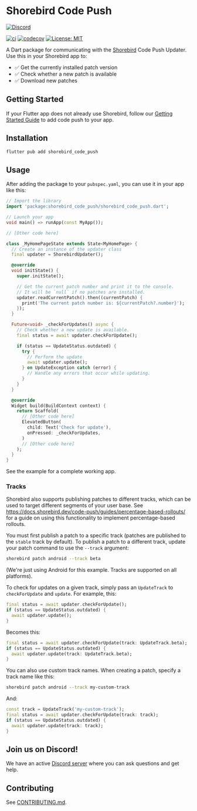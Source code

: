 # Shorebird Code Push

[![Discord](https://img.shields.io/discord/1030243211995791380?style=for-the-badge&logo=discord&color=blue)](https://discord.gg/shorebird)

[![ci](https://github.com/shorebirdtech/updater/actions/workflows/main.yaml/badge.svg)](https://github.com/shorebirdtech/updater/actions/workflows/main.yaml)
[![codecov](https://codecov.io/gh/shorebirdtech/updater/branch/main/graph/badge.svg)](https://codecov.io/gh/shorebirdtech/updater)
[![License: MIT][license_badge]][license_link]

A Dart package for communicating with the [Shorebird](https://shorebird.dev)
Code Push Updater. Use this in your Shorebird app to:

- ✅ Get the currently installed patch version
- ✅ Check whether a new patch is available
- ✅ Download new patches

## Getting Started

If your Flutter app does not already use Shorebird, follow our
[Getting Started Guide](https://docs.shorebird.dev/) to add code push to your
app.

## Installation

```sh
flutter pub add shorebird_code_push
```

## Usage

After adding the package to your `pubspec.yaml`, you can use it in your app like
this:

```dart
// Import the library
import 'package:shorebird_code_push/shorebird_code_push.dart';

// Launch your app
void main() => runApp(const MyApp());

// [Other code here]

class _MyHomePageState extends State<MyHomePage> {
  // Create an instance of the updater class
  final updater = ShorebirdUpdater();

  @override
  void initState() {
    super.initState();

    // Get the current patch number and print it to the console.
    // It will be `null` if no patches are installed.
    updater.readCurrentPatch().then((currentPatch) {
      print('The current patch number is: ${currentPatch?.number}');
    });
  }

  Future<void> _checkForUpdates() async {
    // Check whether a new update is available.
    final status = await updater.checkForUpdate();

    if (status == UpdateStatus.outdated) {
      try {
        // Perform the update
        await updater.update();
      } on UpdateException catch (error) {
        // Handle any errors that occur while updating.
      }
    }
  }

  @override
  Widget build(BuildContext context) {
    return Scaffold(
      // [Other code here]
      ElevatedButton(
        child: Text('Check for update'),
        onPressed: _checkForUpdates,
      )
      // [Other code here]
    );
  }
}
```

See the example for a complete working app.

### Tracks

Shorebird also supports publishing patches to different tracks, which can be
used to target different segments of your user base. See
https://docs.shorebird.dev/code-push/guides/percentage-based-rollouts/ for a
guide on using this functionality to implement percentage-based rollouts.

You must first publish a patch to a specific track (patches are published to the
`stable` track by default). To publish a patch to a different track, update your
patch command to use the `--track` argument:

```sh
shorebird patch android --track beta
```

(We're just using Android for this example. Tracks are supported on all
platforms).

To check for updates on a given track, simply pass an `UpdateTrack` to
`checkForUpdate` and `update`. For example, this:

```dart
final status = await updater.checkForUpdate();
if (status == UpdateStatus.outdated) {
  await updater.update();
}
```

Becomes this:

```dart
final status = await updater.checkForUpdate(track: UpdateTrack.beta);
if (status == UpdateStatus.outdated) {
  await updater.update(track: UpdateTrack.beta);
}
```

You can also use custom track names. When creating a patch, specify a track name
like this:

```sh
shorebird patch android --track my-custom-track
```

And:

```dart
const track = UpdateTrack('my-custom-track');
final status = await updater.checkForUpdate(track: track);
if (status == UpdateStatus.outdated) {
  await updater.update(track: track);
}
```

## Join us on Discord!

We have an active [Discord server](https://discord.gg/shorebird) where you can
ask questions and get help.

## Contributing

See [CONTRIBUTING.md](CONTRIBUTING.md).

[license_badge]: https://img.shields.io/badge/license-MIT-blue.svg
[license_link]: https://opensource.org/licenses/MIT
